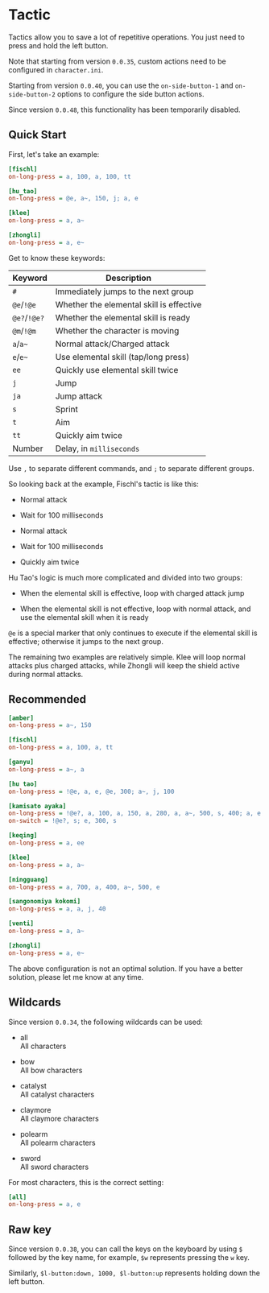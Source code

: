 # Tactic

Tactics allow you to save a lot of repetitive operations. You just need to press and hold the left button.

Note that starting from version `0.0.35`, custom actions need to be configured in `character.ini`.

Starting from version `0.0.40`, you can use the `on-side-button-1` and `on-side-button-2` options to configure the side button actions.

Since version `0.0.48`, this functionality has been temporarily disabled.

## Quick Start

First, let's take an example:

```ini
[fischl]
on-long-press = a, 100, a, 100, tt

[hu_tao]
on-long-press = @e, a~, 150, j; a, e

[klee]
on-long-press = a, a~

[zhongli]
on-long-press = a, e~
```

Get to know these keywords:

| Keyword      | Description                              |
| ------------ | ---------------------------------------- |
| `#`          | Immediately jumps to the next group      |
| `@e`/`!@e`   | Whether the elemental skill is effective |
| `@e?`/`!@e?` | Whether the elemental skill is ready     |
| `@m`/`!@m`   | Whether the character is moving          |
| `a`/`a~`     | Normal attack/Charged attack             |
| `e`/`e~`     | Use elemental skill (tap/long press)     |
| `ee`         | Quickly use elemental skill twice        |
| `j`          | Jump                                     |
| `ja`         | Jump attack                              |
| `s`          | Sprint                                   |
| `t`          | Aim                                      |
| `tt`         | Quickly aim twice                        |
| Number       | Delay, in `milliseconds`                 |

Use `,` to separate different commands, and `;` to separate different groups.

So looking back at the example, Fischl's tactic is like this:

- Normal attack

- Wait for 100 milliseconds

- Normal attack

- Wait for 100 milliseconds

- Quickly aim twice

Hu Tao's logic is much more complicated and divided into two groups:

- When the elemental skill is effective, loop with charged attack jump

- When the elemental skill is not effective, loop with normal attack, and use the elemental skill when it is ready

`@e` is a special marker that only continues to execute if the elemental skill is effective; otherwise it jumps to the next group.

The remaining two examples are relatively simple. Klee will loop normal attacks plus charged attacks, while Zhongli will keep the shield active during normal attacks.

## Recommended

```ini
[amber]
on-long-press = a~, 150

[fischl]
on-long-press = a, 100, a, tt

[ganyu]
on-long-press = a~, a

[hu tao]
on-long-press = !@e, a, e, @e, 300; a~, j, 100

[kamisato ayaka]
on-long-press = !@e?, a, 100, a, 150, a, 280, a, a~, 500, s, 400; a, e
on-switch = !@e?, s; e, 300, s

[keqing]
on-long-press = a, ee

[klee]
on-long-press = a, a~

[ningguang]
on-long-press = a, 700, a, 400, a~, 500, e

[sangonomiya kokomi]
on-long-press = a, a, j, 40

[venti]
on-long-press = a, a~

[zhongli]
on-long-press = a, e~
```

The above configuration is not an optimal solution. If you have a better solution, please let me know at any time.

## Wildcards

Since version `0.0.34`, the following wildcards can be used:

- all <br> All characters

- bow <br> All bow characters

- catalyst <br> All catalyst characters

- claymore <br> All claymore characters

- polearm <br> All polearm characters

- sword <br> All sword characters

For most characters, this is the correct setting:

```ini
[all]
on-long-press = a, e
```

## Raw key

Since version `0.0.38`, you can call the keys on the keyboard by using `$` followed by the key name, for example, `$w` represents pressing the `w` key.

Similarly, `$l-button:down, 1000, $l-button:up` represents holding down the left button.
